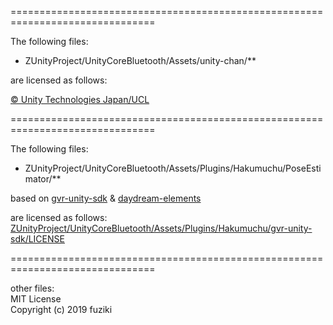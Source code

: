 ===============================================================================

The following files:
- ZUnityProject/UnityCoreBluetooth/Assets/unity-chan/**

are licensed as follows:

[© Unity Technologies Japan/UCL](http://unity-chan.com/contents/license_jp/)

===============================================================================

The following files:
- ZUnityProject/UnityCoreBluetooth/Assets/Plugins/Hakumuchu/PoseEstimator/**

based on [gvr-unity-sdk](https://github.com/googlevr/gvr-unity-sdk) & [daydream-elements](https://github.com/googlevr/daydream-elements)

are licensed as follows:
[ZUnityProject/UnityCoreBluetooth/Assets/Plugins/Hakumuchu/gvr-unity-sdk/LICENSE](ZUnityProject/UnityCoreBluetooth/Assets/Plugins/Hakumuchu/gvr-unity-sdk/LICENSE)

===============================================================================

other files:  
MIT License  
Copyright (c) 2019 fuziki  

